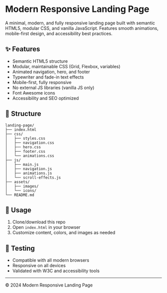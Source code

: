 # Modern Responsive Landing Page

A minimal, modern, and fully responsive landing page built with semantic HTML5, modular CSS, and vanilla JavaScript. Features smooth animations, mobile-first design, and accessibility best practices.

## ✨ Features
- Semantic HTML5 structure
- Modular, maintainable CSS (Grid, Flexbox, variables)
- Animated navigation, hero, and footer
- Typewriter and fade-in text effects
- Mobile-first, fully responsive
- No external JS libraries (vanilla JS only)
- Font Awesome icons
- Accessibility and SEO optimized

## 📁 Structure
```
landing-page/
├── index.html
├── css/
│   ├── styles.css
│   ├── navigation.css
│   ├── hero.css
│   ├── footer.css
│   └── animations.css
├── js/
│   ├── main.js
│   ├── navigation.js
│   ├── animations.js
│   └── scroll-effects.js
├── assets/
│   ├── images/
│   └── icons/
└── README.md
```

## 🚀 Usage
1. Clone/download this repo
2. Open `index.html` in your browser
3. Customize content, colors, and images as needed

## 🧪 Testing
- Compatible with all modern browsers
- Responsive on all devices
- Validated with W3C and accessibility tools

---

© 2024 Modern Responsive Landing Page 